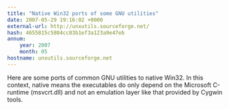 ```yaml
---
title: "Native Win32 ports of some GNU utilities"
date: 2007-05-29 19:16:02 +0000
external-url: http://unxutils.sourceforge.net/
hash: 4655815c5804cc83b1ef3a123a9e47eb
annum:
    year: 2007
    month: 05
hostname: unxutils.sourceforge.net
---
```


Here are some ports of common GNU utilities to native Win32. In this context, native means the executables do only depend on the Microsoft C-runtime (msvcrt.dll) and not an emulation layer like that provided by Cygwin tools.
